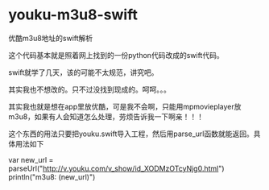 # youku-m3u8-swift
优酷m3u8地址的swift解析



这个代码基本就是照着网上找到的一份python代码改成的swift代码。

swift就学了几天，该的可能不太规范，讲究吧。

其实我也不想改的。只不过没找到现成的。呵呵。。。

其实我也就是想在app里放优酷，可是我不会啊，只能用mpmovieplayer放m3u8，如果有人会知道怎么处理，劳烦告诉我一下啊亲！！！

这个东西的用法只要把youku.swift导入工程，然后用parse_url函数就能返回。具体用法如下

var new_url = parseUrl("http://v.youku.com/v_show/id_XODMzOTcyNjg0.html") 
println("m3u8: (new_url)")
